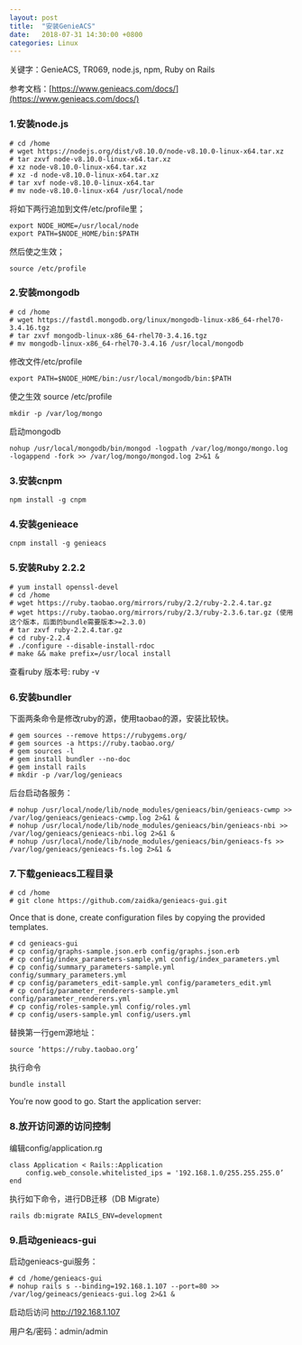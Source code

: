 ```yaml
---
layout: post
title:  "安装GenieACS"
date:   2018-07-31 14:30:00 +0800
categories: Linux
---
```

关键字：GenieACS, TR069, node.js, npm, Ruby on Rails

参考文档：[https://www.genieacs.com/docs/](https://www.genieacs.com/docs/)

### 1.安装node.js
	# cd /home
	# wget https://nodejs.org/dist/v8.10.0/node-v8.10.0-linux-x64.tar.xz
	# tar zxvf node-v8.10.0-linux-x64.tar.xz 
	# xz node-v8.10.0-linux-x64.tar.xz 
	# xz -d node-v8.10.0-linux-x64.tar.xz 
	# tar xvf node-v8.10.0-linux-x64.tar 
	# mv node-v8.10.0-linux-x64 /usr/local/node

将如下两行追加到文件/etc/profile里；

	export NODE_HOME=/usr/local/node
	export PATH=$NODE_HOME/bin:$PATH

然后使之生效；

	source /etc/profile

### 2.安装mongodb
	# cd /home
	# wget https://fastdl.mongodb.org/linux/mongodb-linux-x86_64-rhel70-3.4.16.tgz
	# tar zxvf mongodb-linux-x86_64-rhel70-3.4.16.tgz 
	# mv mongodb-linux-x86_64-rhel70-3.4.16 /usr/local/mongodb

修改文件/etc/profile

	export PATH=$NODE_HOME/bin:/usr/local/mongodb/bin:$PATH

使之生效 source /etc/profile

	mkdir -p /var/log/mongo

启动mongodb

	nohup /usr/local/mongodb/bin/mongod -logpath /var/log/mongo/mongo.log -logappend -fork >> /var/log/mongo/mongod.log 2>&1 &

### 3.安装cnpm
	npm install -g cnpm
### 4.安装genieace
	cnpm install -g genieacs

### 5.安装Ruby 2.2.2
	# yum install openssl-devel
	# cd /home
	# wget https://ruby.taobao.org/mirrors/ruby/2.2/ruby-2.2.4.tar.gz
	# wget https://ruby.taobao.org/mirrors/ruby/2.3/ruby-2.3.6.tar.gz (使用这个版本，后面的bundle需要版本>=2.3.0)
	# tar zxvf ruby-2.2.4.tar.gz
	# cd ruby-2.2.4
	# ./configure --disable-install-rdoc
	# make && make prefix=/usr/local install
	
查看ruby 版本号: ruby -v

### 6.安装bundler 
下面两条命令是修改ruby的源，使用taobao的源，安装比较快。

	# gem sources --remove https://rubygems.org/
	# gem sources -a https://ruby.taobao.org/
	# gem sources -l
	# gem install bundler --no-doc
	# gem install rails
	# mkdir -p /var/log/genieacs

后台启动各服务：

	# nohup /usr/local/node/lib/node_modules/genieacs/bin/genieacs-cwmp >> /var/log/genieacs/genieacs-cwmp.log 2>&1 &
	# nohup /usr/local/node/lib/node_modules/genieacs/bin/genieacs-nbi >> /var/log/genieacs/genieacs-nbi.log 2>&1 &
	# nohup /usr/local/node/lib/node_modules/genieacs/bin/genieacs-fs >> /var/log/genieacs/genieacs-fs.log 2>&1 &

### 7.下载genieacs工程目录
	# cd /home
	# git clone https://github.com/zaidka/genieacs-gui.git

Once that is done, create configuration files by copying the provided templates.

	# cd genieacs-gui
	# cp config/graphs-sample.json.erb config/graphs.json.erb
	# cp config/index_parameters-sample.yml config/index_parameters.yml
	# cp config/summary_parameters-sample.yml config/summary_parameters.yml
	# cp config/parameters_edit-sample.yml config/parameters_edit.yml
	# cp config/parameter_renderers-sample.yml config/parameter_renderers.yml
	# cp config/roles-sample.yml config/roles.yml
	# cp config/users-sample.yml config/users.yml

替换第一行gem源地址：

	source ‘https://ruby.taobao.org’

执行命令

	bundle install 

You’re now good to go. Start the application server:

### 8.放开访问源的访问控制
编辑config/application.rg

	class Application < Rails::Application
		config.web_console.whitelisted_ips = '192.168.1.0/255.255.255.0’
	end

执行如下命令，进行DB迁移（DB Migrate）

	rails db:migrate RAILS_ENV=development

### 9.启动genieacs-gui
启动genieacs-gui服务：

	# cd /home/genieacs-gui
	# nohup rails s --binding=192.168.1.107 --port=80 >> /var/log/geineacs/genieacs-gui.log 2>&1 &

启动后访问 http://192.168.1.107

用户名/密码：admin/admin
